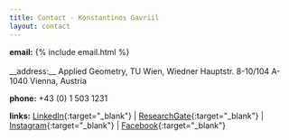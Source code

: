 ```yaml
---
title: Contact - Konstantinos Gavriil
layout: contact
---
```


<div><strong>email:</strong> {% include email.html %}</div>

<br>
__address:__ Applied Geometry, TU Wien, Wiedner Hauptstr. 8-10/104 A-1040 Vienna, Austria

__phone:__   +43 (0) 1 503 1231
	
__links:__
[LinkedIn](https://www.linkedin.com/in/kgavr/){:target="_blank"} |
[ResearchGate](https://www.researchgate.net/profile/Konstantinos_Gavriil){:target="_blank"} |
[Instagram](https://www.instagram.com/konstant.g/){:target="_blank"} |
[Facebook](https://www.facebook.com/kgavr){:target="_blank"}
